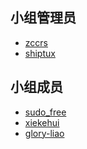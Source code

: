 <!--
    小组组员列表

    按小组实际情况编辑模板即可，下面的例子仅供参考。

    可以在这里以 Markdown 的形式列出组员信息。可以是昵称，可以在后面附加组员希望添加的其它信息（限一行内）
    请注意，小组管理员 **必须** 提供 GitHub ID 以供外部联系
-->

## 小组管理员

- [zccrs](https://github.com/zccrs)
- [shiptux](https://github.com/shiptux)

## 小组成员

- [sudo_free](https://bbs.deepin.org/user/19562)
- [xiekehui](https://bbs.deepin.org/user/230018)
- [glory-liao](https://bbs.deepin.org/user/288197)
